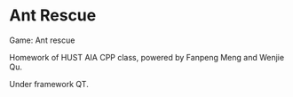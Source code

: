 # Ant Rescue

Game: Ant rescue 

Homework of HUST AIA CPP class, powered by Fanpeng Meng and Wenjie Qu. 

Under framework QT. 
